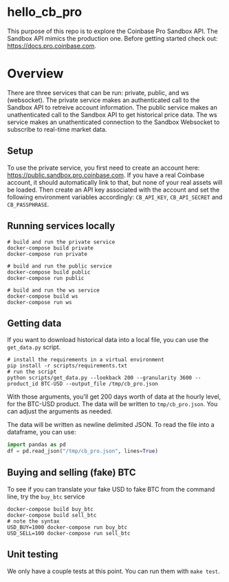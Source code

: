 # hello_cb_pro

This purpose of this repo is to explore the Coinbase Pro Sandbox API.
The Sandbox API mimics the production one.
Before getting started check out: https://docs.pro.coinbase.com.

# Overview

There are three services that can be run: private, public, and ws (websocket).
The private service makes an authenticated call to the Sandbox API to retreive account information.
The public service makes an unathenticated call to the Sandbox API to get historical price data.
The ws service makes an unathenticated connection to the Sandbox Websocket to subscribe to real-time market data.

## Setup

To use the private service, you first need to create an account here: https://public.sandbox.pro.coinbase.com. If you have a real Coinbase account, it should automatically link to that, but none of your real assets will be loaded.
Then create an API key associated with the account and set the following environment variables accordingly:
```CB_API_KEY```, ```CB_API_SECRET``` and ```CB_PASSPHRASE```.

## Running services locally

```shell
# build and run the private service
docker-compose build private
docker-compose run private

# build and run the public service
docker-compose build public
docker-compose run public

# build and run the ws service
docker-compose build ws
docker-compose run ws
```

## Getting data

If you want to download historical data into a local file, you can use the ```get_data.py``` script.

```shell
# install the requirements in a virtual environment
pip install -r scripts/requirements.txt
# run the script
python scripts/get_data.py --lookback 200 --granularity 3600 --product_id BTC-USD --output_file /tmp/cb_pro.json
```

With those arguments, you'll get 200 days worth of data at the hourly level, for the BTC-USD product.
The data will be written to ```tmp/cb_pro.json```.
You can adjust the arguments as needed.

The data will be written as newline delimited JSON.
To read the file into a dataframe, you can use:
```python
import pandas as pd
df = pd.read_json("/tmp/cb_pro.json", lines=True)
```

## Buying and selling (fake) BTC

To see if you can translate your fake USD to fake BTC from the command line, try the `buy_btc` service
```shell
docker-compose build buy_btc
docker-compose build sell_btc
# note the syntax
USD_BUY=1000 docker-compose run buy_btc
USD_SELL=100 docker-compose run sell_btc
```

## Unit testing

We only have a couple tests at this point.
You can run them with ```make test```.
